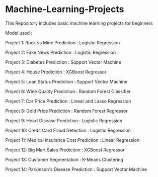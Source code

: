 # Machine-Learning-Projects
This Repository includes basic machine learning projects for beginners

Model used :

Project 1: Rock vs Mine Prediction : Logistic Regression

Project 2: Fake News Prediction    : Logistic Regression

Project 3: Diabetes Prediction   : Support Vector Machine

Project 4: House Prediction : XGBoost Regressor

Project 5: Loan Status Prediction   : Support Vector Machine

Project 6: Wine Quality Prediction : Random Forest Classifier

Project 7: Car Price Prediction : Linear and Lasso Regression

Project 8: Gold Price Prediction : Random Forest Regressor

Project 9: Heart Disease Prediction : Logistic Regression

Project 10: Credit Card Fraud Detection : Logistic Regression

Project 11: Medical insurance Cost Prediction : Linear Regression

Project 12: Big Mart Sales Prediction : XGBoost Regressor

Project 13: Customer Segmentation : K-Means Clustering

Project 14: Parkinson's Disease Prediction   : Support Vector Machine
